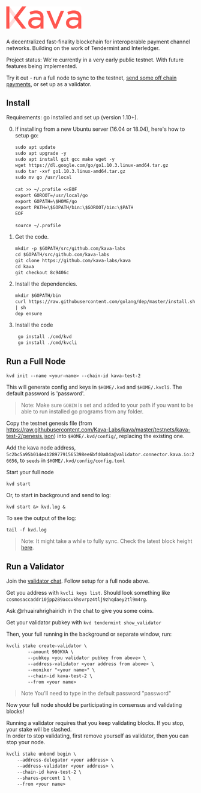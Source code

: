<h1>
  <img alt="Kava Blockchain" src="./kava-logo.svg" width="200">
</h1>

A decentralized fast-finality blockchain for interoperable payment channel networks.
Building on the work of Tendermint and Interledger.

Project status: We're currently in a very early public testnet. With future features being implemented.

Try it out - run a full node to sync to the testnet, [send some off chain payments](internal/x/paychan/README.md), or set up as a validator.


## Install

<!--### Source-->

Requirements: go installed and set up (version 1.10+).

 0. If installing from a new Ubuntu server (16.04 or 18.04), here's how to setup go:
		
		sudo apt update
		sudo apt upgrade -y
		sudo apt install git gcc make wget -y
		wget https://dl.google.com/go/go1.10.3.linux-amd64.tar.gz
		sudo tar -xvf go1.10.3.linux-amd64.tar.gz
		sudo mv go /usr/local

		cat >> ~/.profile <<EOF
		export GOROOT=/usr/local/go
		export GOPATH=\$HOME/go
		export PATH=\$GOPATH/bin:\$GOROOT/bin:\$PATH
		EOF

		source ~/.profile

 1. Get the code.
 
		mkdir -p $GOPATH/src/github.com/kava-labs
		cd $GOPATH/src/github.com/kava-labs
		git clone https://github.com/kava-labs/kava
		cd kava
		git checkout 8c9406c
	
 2. Install the dependencies.
 
		mkdir $GOPATH/bin
		curl https://raw.githubusercontent.com/golang/dep/master/install.sh | sh
		dep ensure

3. Install the code

		go install ./cmd/kvd
		go install ./cmd/kvcli

<!--### Docker

Requirements: docker installed.

No installation necessary, just prepend commands with `docker run kava/kava`.  TODO name necessary to avoid new contianer being created each time?

This will use our docker container `kava/kava` and store all blockchain data and keys within the container. -->

<!-- To store this data outisde the conatiner, attach volumes to the container:

	docker run --rm -v $HOME/.kvd:/root/.kvd -v $HOME/.kvcli:/root/.kvcli kava/kava <further commands>

Now blockchain data will be stored in `$HOME/.kvd` and keys in `$HOME/.kvcli`. Also the `--rm` flag removes the contianer after each run.

 -->
<!-- ## Send Transactions

You can send transactions on the testnet using our node without yncing a local node.
Requirements

TODO users need to set up keys first?

	kvcli <args> --node validator.connector.kava.io:26657 --chain-id kava-test-<current version>
 -->

## Run a Full Node

	kvd init --name <your-name> --chain-id kava-test-2

This will generate config and keys in `$HOME/.kvd` and `$HOME/.kvcli`. The default password is 'password'.

> Note: Make sure `GOBIN` is set and added to your path if you want to be able to run installed go programs from any folder.

Copy the testnet genesis file (from https://raw.githubusercontent.com/Kava-Labs/kava/master/testnets/kava-test-2/genesis.json) into `$HOME/.kvd/config/`, replacing the existing one.

Add the kava node address, `5c2bc5a95b014e4b2897791565398ee6bfd0a04a@validator.connector.kava.io:26656`, to `seeds` in `$HOME/.kvd/config/config.toml`

Start your full node

	kvd start

Or, to start in background and send to log:

	kvd start &> kvd.log &

To see the output of the log:

	tail -f kvd.log
> Note: It might take a while to fully sync. Check the latest block height [here](http://validator.connector.kava.io:26657/abci_info).


## Run a Validator
Join the [validator chat](https://riot.im/app/#/room/#kava-validators:matrix.org). Follow setup for a full node above.

Get you address with `kvcli keys list`. Should look something like `cosmosaccaddr10jpp289accvkhsvrpz4tlj9zhqdaey2tl9m4rg`.

Ask @rhuairahrighairidh in the chat to give you some coins.

Get your validator pubkey with `kvd tendermint show_validator`

Then, your full running in the background or separate window, run:

	kvcli stake create-validator \
            --amount 900KVA \
            --pubkey <you validator pubkey from above> \
            --address-validator <your address from above> \
            --moniker "<your name>" \
            --chain-id kava-test-2 \
            --from <your name>
> Note You'll need to type in the default password "password"

Now your full node should be participating in consensus and validating blocks!

Running a validator requires that you keep validating blocks. If you stop, your stake will be slashed.  
In order to stop validating, first remove yourself as validator, then you can stop your node.

	kvcli stake unbond begin \
		--address-delegator <your address> \
		--address-validator <your address> \
		--chain-id kava-test-2 \
		--shares-percent 1 \
		--from <your name>
